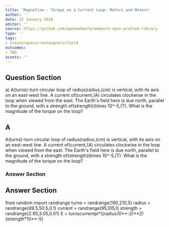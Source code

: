 ```yaml
---
title: 'Magnetism - Torque on a Current Loop: Motors and Meters'
author: ''
date: 15 January 2018
editor: ''
source: https://github.com/openwebwork/webwork-open-problem-library
type: ''
tags:
- areatorquecurrentmagneticfield
outcomes:
- TBD
assets: ''
---
```


## Question Section 

a) A(turns)-turn circular loop of radius(radius,(cm) is vertical, with its axis on an east-west line. A current of(current,(A) circulates clockwise in the loop when viewed from the east. The Earth's field here is due north, parallel to the ground, with a strength of(strength)(times 10^-5,(T). What is the magnitude of the torque on the loop?
## A
A(turns)-turn circular loop of radius(radius,(cm) is vertical, with its axis on an east-west line. A current of(current,(A) circulates clockwise in the loop when viewed from the east. The Earth's field here is due north, parallel to the ground, with a strength of(strength)(times 10^-5,(T). What is the magnitude of the torque on the loop?
### Answer Section


## Answer Section

from random import randrange
turns = randrange(190,210,5)
radius = randrange(49.5,50.5,0.1)
current = randrange(95,105,1)
strength = randrange(2.95,3.05,0.01)
E = turns*current*pi*((radius*10**-2)**2)*(strength*10**-5)